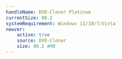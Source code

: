 ```yaml
---
handleName: DVD-Cloner Platinum
currentSize: 90.2
systemRequirement: Windows 11/10/7/Vista
newver:
    active: true
    source: DVD-Cloner
    size: 90.2 #MB
---
```

